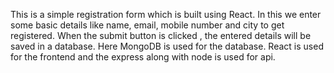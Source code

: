 This is a simple registration form which is built using React. In this we enter some basic details like name, email, mobile number and city to get registered. 
When the submit button is clicked , the entered details will be saved in a database. Here MongoDB is used for the database.
React is used for the frontend and the express along with node is used for api. 
